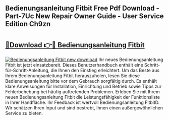 ## Bedienungsanleitung Fitbit Free Pdf Download - Part-7Uc New Repair Owner Guide - User Service Edition Ch9zn

# <h2><a href="http://df3k00y.blite.top/?on=Bedienungsanleitung+Fitbit">🔗Download 👉🔴 Bedienungsanleitung Fitbit</a></h2>

[![Bedienungsanleitung Fitbit new download](https://i.imgur.com/lujVjoI.png)](http://df3k00y.blite.top/?on=Bedienungsanleitung+Fitbit)
Ihr neues Bedienungsanleitung Fitbit ist jetzt einsatzbereit. Dieses Benutzerhandbuch enthält eine Schritt-für-Schritt-Anleitung, die Ihnen den Einstieg erleichtert. Um das Beste aus Ihrem Bedienungsanleitung Fitbit herauszuholen, lesen Sie diese Bedienungsanleitung bitte vor dem Gebrauch sorgfältig durch. Es enthält klare Anweisungen für Installation, Einrichtung und Betrieb sowie Tipps zur Fehlerbehebung bei häufig auftretenden Problemen. Erleben Sie mit Ihrem neuen Bedienungsanleitung Fitbit die Leistungsfähigkeit der Funktionsliste in Ihrer Handfläche. Ihr Feedback ist wertvoll Bedienungsanleitung FitbitD. Wir schätzen Ihren Input und sind bestrebt, Ihnen einen außergewöhnlichen Service zu bieten.

